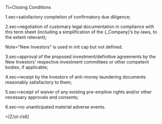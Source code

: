 Ti=Closing Conditions

1.sec=satisfactory completion of confirmatory due diligence; 

2.sec=negotiation of customary legal documentation in compliance with this term sheet (including a simplification of the {_Company}’s by-laws, to the extent relevant);
	
Note="New Investors" is used in init cap but not defined.

3.sec=approval of the proposed investment/definitive agreements by the New Investors’ respective investment committees or other competent bodies, if applicable;

4.sec=receipt by the Investors of anti-money laundering documents reasonably satisfactory to them;

5.sec=receipt of waiver of any existing pre-emptive rights and/or other necessary approvals and consents; 

6.sec=no unanticipated material adverse events.

=[Z/ol-i/s6]
